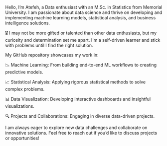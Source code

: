 Hello, I’m Atefeh, a Data enthusiast with an M.Sc. in Statistics from Memorial University. I am passionate about data science and thrive on developing and implementing machine learning models, statistical analysis, and business intelligence solutions.

🎖️ I may not be more gifted or talented than other data enthusiasts, but my curiosity and determination set me apart. I'm a self-driven learner and stick with problems until I find the right solution.

My GitHub repository showcases my work in:

📉 Machine Learning: From building end-to-end ML workflows to creating predictive models.    

📈 Statistical Analysis: Applying rigorous statistical methods to solve complex problems.    

📊 Data Visualization: Developing interactive dashboards and insightful visualizations.    

🔍 Projects and Collaborations: Engaging in diverse data-driven projects.      

I am always eager to explore new data challenges and collaborate on innovative solutions. Feel free to reach out if you’d like to discuss projects or opportunities!

<!---
akheirollahi/akheirollahi is a ✨ special ✨ repository because its `README.md` (this file) appears on your GitHub profile.
You can click the Preview link to take a look at your changes.
--->
